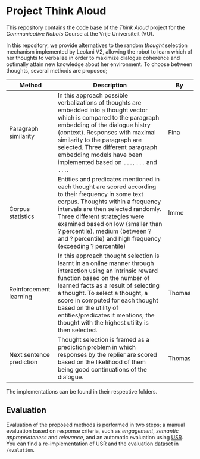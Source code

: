 # Project Think Aloud

This repository contains the code base of the _Think Aloud_ project for the _Communicative Robots_ Course at the Vrije Universiteit (VU).

In this repository, we provide alternatives to the random _thought_ selection mechanism implemented by Leolani V2, allowing the robot to learn which of her thoughts to verbalize in order to maximize dialogue coherence and optimally attain new knowledge about her environment. To choose between thoughts, several methods are proposed;

| Method        | Description | By |
|---------------|-------------|----|
| Paragraph similarity | In this approach possible verbalizations of thoughts are embedded into a thought vector which is compared to the paragraph embedding of the dialogue histry (context). Responses with maximal similarity to the paragraph are selected. Three different paragraph embedding models have been implemented based on ```...```, ```...``` and ```...```.| Fina |
| Corpus statistics    | Entities and predicates mentioned in each thought are scored according to their frequency in some text corpus. Thoughts within a frequency intervals are then selected randomly. Three different strategies were examined based on low (smaller than ? percentile), medium (between ? and ? percentile) and high frequency (exceeding ? percentile) | Imme |
| Reinforcement learning | In this approach thought selection is learnt in an online manner through interaction using an intrinsic reward function based on the number of learned facts as a result of selecting a thought. To select a thought, a score in computed for each thought based on the utility of entities/predicates it mentions; the thought with the highest utility is then selected. | Thomas |
| Next sentence prediction | Thought selection is framed as a prediction problem in which responses by the replier are scored based on the likelihood of them being good continuations of the dialogue. | Thomas |

The implementations can be found in their respective folders.

## Evaluation

Evaluation of the proposed methods is performed in two steps; a manual evaluation based on response criteria, such as *engagement*, *semantic appropriateness* and *relevance*, and an automatic evaluation using [USR](https://github.com/Shikib/usr). You can find a re-implementation of USR and the evaluation dataset in ```/evalution```.
